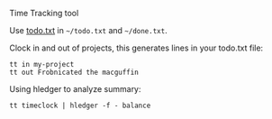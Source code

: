 Time Tracking tool

Use [todo.txt](https://github.com/todotxt/todo.txt) in `~/todo.txt` and
`~/done.txt`.

Clock in and out of projects, this generates lines in your todo.txt file:

    tt in my-project
    tt out Frobnicated the macguffin

Using hledger to analyze summary:

    tt timeclock | hledger -f - balance
